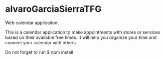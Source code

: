 # alvaroGarciaSierraTFG

Web calendar application.

This is a calendar application to make appointments with stores or services based on their available free times. It will help you organize your time and connect your calendar with others.

Do not forget to run $ npm install
